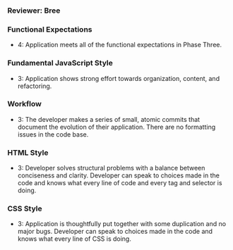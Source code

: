 ### Reviewer: Bree

### Functional Expectations
- 4: Application meets all of the functional expectations in Phase Three.

### Fundamental JavaScript Style
- 3: Application shows strong effort towards organization, content, and refactoring.

### Workflow
- 3: The developer makes a series of small, atomic commits that document the evolution of their application. There are no formatting issues in the code base.

### HTML Style
- 3: Developer solves structural problems with a balance between conciseness and clarity. Developer can speak to choices made in the code and knows what every line of code and every tag and selector is doing.

### CSS Style
- 3: Application is thoughtfully put together with some duplication and no major bugs. Developer can speak to choices made in the code and knows what every line of CSS is doing.
